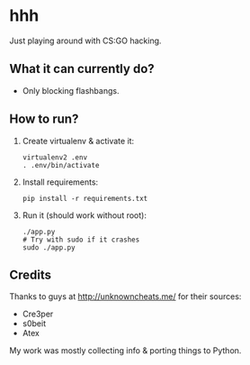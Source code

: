 # hhh

Just playing around with CS:GO hacking.

## What it can currently do?

- Only blocking flashbangs.

## How to run?

1. Create virtualenv & activate it:

    ```
    virtualenv2 .env
    . .env/bin/activate
    ```

2. Install requirements:

    ```
    pip install -r requirements.txt
    ```

3. Run it (should work without root):

    ```
    ./app.py
    # Try with sudo if it crashes
    sudo ./app.py
    ```

## Credits

Thanks to guys at http://unknowncheats.me/ for their sources:

- Cre3per
- s0beit
- Atex

My work was mostly collecting info & porting things to Python.
